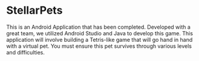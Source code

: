 # StellarPets
This is an Android Application that has been completed. Developed with a great team, we utilized  Android Studio and Java to develop this game. This application will involve building a Tetris-like game that will go hand in hand with a virtual pet. You must ensure this pet survives through various levels and difficulties.
